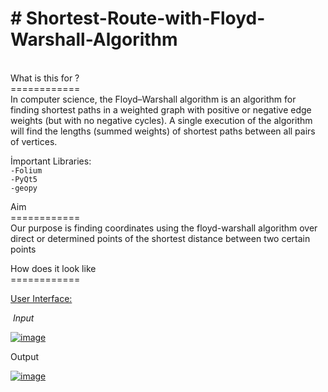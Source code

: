 <h1># Shortest-Route-with-Floyd-Warshall-Algorithm</h1>
<p><br />What is this for ?<br />============<br />In computer science, the Floyd&ndash;Warshall algorithm is an algorithm for finding shortest paths in a weighted graph with positive or negative edge weights (but with no negative cycles). A single execution of the algorithm will find the lengths (summed weights) of shortest paths between all pairs of vertices.</p>
<p>İmportant Libraries:<code><br />-Folium <br />-PyQt5<br />-geopy</code></p>
<p>Aim<br />============<br />Our purpose is finding coordinates using the floyd-warshall algorithm over direct or determined points of the shortest distance between two certain points</p>
<p>How does it look like<br />============</p>
<p><span style="text-decoration: underline;">User Interface:</span></p>
<p>&nbsp;<em>Input</em></p>
<p><a href="https://imgbb.com/"><img src="https://i.ibb.co/VtvqG4L/image.png" alt="image" border="0" /></a></p>
<p>Output</p>
<p><a href="https://ibb.co/xsBdg9s"><img src="https://i.ibb.co/CtYD9Ct/image.png" alt="image" border="0" /></a><br /><br /></p>
